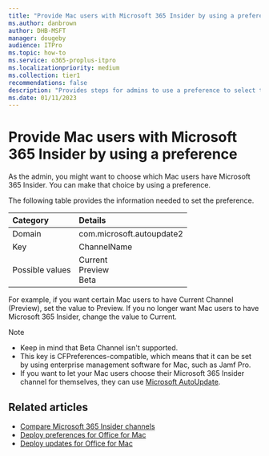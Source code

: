 ```yaml
---
title: "Provide Mac users with Microsoft 365 Insider by using a preference"
ms.author: danbrown
author: DHB-MSFT
manager: dougeby
audience: ITPro
ms.topic: how-to
ms.service: o365-proplus-itpro
ms.localizationpriority: medium
ms.collection: tier1
recommendations: false
description: "Provides steps for admins to use a preference to select the Microsoft 365 Insider channel for their Mac users."
ms.date: 01/11/2023
---
```


# Provide Mac users with Microsoft 365 Insider by using a preference

As the admin, you might want to choose which Mac users have Microsoft 365 Insider. You can make that choice by using a preference.

The following table provides the information needed to set the preference.

|Category|Details|
|:-----|:-----|
|Domain | com.microsoft.autoupdate2  |
|Key |ChannelName  |
|Possible values |Current <br/> Preview <br/> Beta |

For example, if you want certain Mac users to have Current Channel (Preview), set the value to Preview. If you no longer want Mac users to have Microsoft 365 Insider, change the value to Current.

> [!NOTE]
> - Keep in mind that Beta Channel isn't supported.
> - This key is CFPreferences-compatible, which means that it can be set by using enterprise management software for Mac, such as Jamf Pro.
> - If you want to let your Mac users choose their Microsoft 365 Insider channel for themselves, they can use [Microsoft AutoUpdate](microsoft-autoupdate.md). 

## Related articles
- [Compare Microsoft 365 Insider channels](../compare-channels.md)
- [Deploy preferences for Office for Mac](../../mac/deploy-preferences-for-office-for-mac.md)
- [Deploy updates for Office for Mac](../../mac/deploy-updates-for-office-for-mac.md)